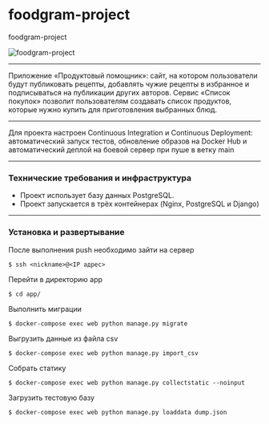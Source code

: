 # foodgram-project
foodgram-project

![foodgram-project](https://github.com/Ilia-Abrosimov/foodgram-project/workflows/foodgram-project/badge.svg)

[comment]: <> (Адрес сайта)

[comment]: <> (<br>http://130.193.59.214/)
___

Приложение «Продуктовый помощник»: сайт, на котором пользователи будут публиковать рецепты, добавлять чужие рецепты в избранное и подписываться на публикации других авторов. Сервис «Список покупок» позволит пользователям создавать список продуктов, которые нужно купить для приготовления выбранных блюд.

---
Для проекта настроен Continuous Integration и Continuous Deployment: автоматический запуск тестов, обновление образов на Docker Hub и автоматический деплой на боевой сервер при пуше в ветку main

---

<h3> Технические требования и инфраструктура </h3>

- Проект использует базу данных PostgreSQL.
- Проект запускается в трёх контейнерах (Nginx, PostgreSQL и Django)

---
<h3> Установка и развертывание </h3>
После выполнения push необходимо зайти на сервер

    $ ssh <nickname>@<IP адрес>

Перейти в директорию app

    $ cd app/

Выполнить миграции

    $ docker-compose exec web python manage.py migrate

Выгрузить данные из файла csv

    $ docker-compose exec web python manage.py import_csv

Собрать статику
    
    $ docker-compose exec web python manage.py collectstatic --noinput
    
Загрузить тестовую базу

    $ docker-compose exec web python manage.py loaddata dump.json